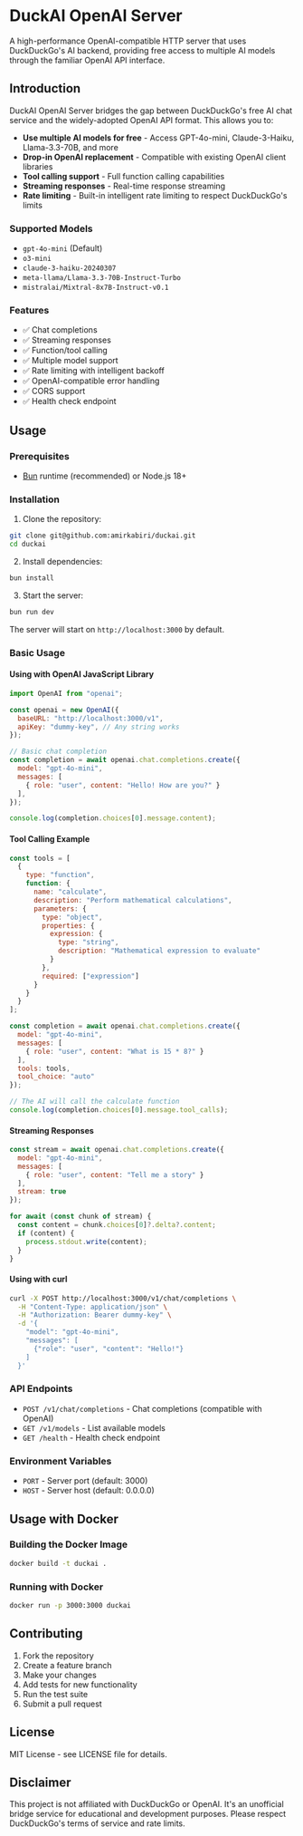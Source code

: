 # DuckAI OpenAI Server

A high-performance OpenAI-compatible HTTP server that uses DuckDuckGo's AI backend, providing free access to multiple AI models through the familiar OpenAI API interface.

## Introduction

DuckAI OpenAI Server bridges the gap between DuckDuckGo's free AI chat service and the widely-adopted OpenAI API format. This allows you to:

- **Use multiple AI models for free** - Access GPT-4o-mini, Claude-3-Haiku, Llama-3.3-70B, and more
- **Drop-in OpenAI replacement** - Compatible with existing OpenAI client libraries
- **Tool calling support** - Full function calling capabilities
- **Streaming responses** - Real-time response streaming
- **Rate limiting** - Built-in intelligent rate limiting to respect DuckDuckGo's limits

### Supported Models

- `gpt-4o-mini` (Default)
- `o3-mini`
- `claude-3-haiku-20240307`
- `meta-llama/Llama-3.3-70B-Instruct-Turbo`
- `mistralai/Mixtral-8x7B-Instruct-v0.1`

### Features

- ✅ Chat completions
- ✅ Streaming responses
- ✅ Function/tool calling
- ✅ Multiple model support
- ✅ Rate limiting with intelligent backoff
- ✅ OpenAI-compatible error handling
- ✅ CORS support
- ✅ Health check endpoint

## Usage

### Prerequisites

- [Bun](https://bun.sh/) runtime (recommended) or Node.js 18+

### Installation

1. Clone the repository:
```bash
git clone git@github.com:amirkabiri/duckai.git
cd duckai
```

2. Install dependencies:
```bash
bun install
```

3. Start the server:
```bash
bun run dev
```

The server will start on `http://localhost:3000` by default.

### Basic Usage

#### Using with OpenAI JavaScript Library

```javascript
import OpenAI from "openai";

const openai = new OpenAI({
  baseURL: "http://localhost:3000/v1",
  apiKey: "dummy-key", // Any string works
});

// Basic chat completion
const completion = await openai.chat.completions.create({
  model: "gpt-4o-mini",
  messages: [
    { role: "user", content: "Hello! How are you?" }
  ],
});

console.log(completion.choices[0].message.content);
```

#### Tool Calling Example

```javascript
const tools = [
  {
    type: "function",
    function: {
      name: "calculate",
      description: "Perform mathematical calculations",
      parameters: {
        type: "object",
        properties: {
          expression: {
            type: "string",
            description: "Mathematical expression to evaluate"
          }
        },
        required: ["expression"]
      }
    }
  }
];

const completion = await openai.chat.completions.create({
  model: "gpt-4o-mini",
  messages: [
    { role: "user", content: "What is 15 * 8?" }
  ],
  tools: tools,
  tool_choice: "auto"
});

// The AI will call the calculate function
console.log(completion.choices[0].message.tool_calls);
```

#### Streaming Responses

```javascript
const stream = await openai.chat.completions.create({
  model: "gpt-4o-mini",
  messages: [
    { role: "user", content: "Tell me a story" }
  ],
  stream: true
});

for await (const chunk of stream) {
  const content = chunk.choices[0]?.delta?.content;
  if (content) {
    process.stdout.write(content);
  }
}
```

#### Using with curl

```bash
curl -X POST http://localhost:3000/v1/chat/completions \
  -H "Content-Type: application/json" \
  -H "Authorization: Bearer dummy-key" \
  -d '{
    "model": "gpt-4o-mini",
    "messages": [
      {"role": "user", "content": "Hello!"}
    ]
  }'
```

### API Endpoints

- `POST /v1/chat/completions` - Chat completions (compatible with OpenAI)
- `GET /v1/models` - List available models
- `GET /health` - Health check endpoint

### Environment Variables

- `PORT` - Server port (default: 3000)
- `HOST` - Server host (default: 0.0.0.0)

## Usage with Docker

### Building the Docker Image

```bash
docker build -t duckai .
```

### Running with Docker

```bash
docker run -p 3000:3000 duckai
```

## Contributing

1. Fork the repository
2. Create a feature branch
3. Make your changes
4. Add tests for new functionality
5. Run the test suite
6. Submit a pull request

## License

MIT License - see LICENSE file for details.

## Disclaimer

This project is not affiliated with DuckDuckGo or OpenAI. It's an unofficial bridge service for educational and development purposes. Please respect DuckDuckGo's terms of service and rate limits.
